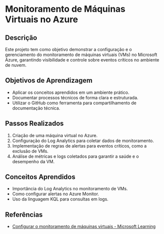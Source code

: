 # Monitoramento de Máquinas Virtuais no Azure

## Descrição
Este projeto tem como objetivo demonstrar a configuração e o gerenciamento do monitoramento de máquinas virtuais (VMs) no Microsoft Azure, garantindo visibilidade e controle sobre eventos críticos no ambiente de nuvem.

## Objetivos de Aprendizagem
- Aplicar os conceitos aprendidos em um ambiente prático.
- Documentar processos técnicos de forma clara e estruturada.
- Utilizar o GitHub como ferramenta para compartilhamento de documentação técnica.

## Passos Realizados
1. Criação de uma máquina virtual no Azure.
2. Configuração do Log Analytics para coletar dados de monitoramento.
3. Implementação de regras de alertas para eventos críticos, como a exclusão de VMs.
4. Análise de métricas e logs coletados para garantir a saúde e o desempenho da VM.

## Conceitos Aprendidos
- Importância do Log Analytics no monitoramento de VMs.
- Como configurar alertas no Azure Monitor.
- Uso da linguagem KQL para consultas em logs.

## Referências
- [Configurar o monitoramento de máquinas virtuais - Microsoft Learning](https://docs.microsoft.com/learn/modules/monitor-azure-virtual-machines/)



